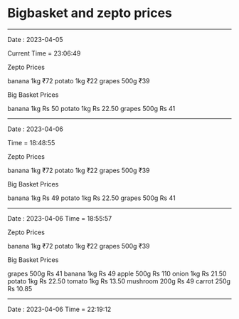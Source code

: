 # Bigbasket and zepto prices

 *** *** *** *** 

Date : 2023-04-05

Current Time = 23:06:49

Zepto Prices 

banana 1kg ₹72
potato 1kg ₹22
grapes 500g ₹39

Big Basket Prices 

banana 1kg Rs 50
potato 1kg Rs 22.50
grapes 500g Rs 41

 *** *** *** *** 

Date : 2023-04-06

 Time = 18:48:55

Zepto Prices 

banana 1kg ₹72
potato 1kg ₹22
grapes 500g ₹39

Big Basket Prices 

banana 1kg Rs 49
potato 1kg Rs 22.50
grapes 500g Rs 41

 *** *** *** *** 

Date : 2023-04-06 Time = 18:55:57

Zepto Prices 

banana 1kg ₹72
potato 1kg ₹22
grapes 500g ₹39

Big Basket Prices 

grapes 500g Rs 41
banana 1kg Rs 49
apple 500g Rs 110
onion 1kg Rs 21.50
potato 1kg Rs 22.50
tomato 1kg Rs 13.50
mushroom 200g Rs 49
carrot 250g Rs 10.85

 *** *** *** *** 

Date : 2023-04-06 Time = 22:19:12
